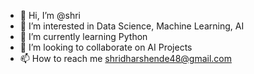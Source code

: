 - 👋 Hi, I’m @shri
- 👀 I’m interested in Data Science, Machine Learning, AI
- 🌱 I’m currently learning Python
- 💞️ I’m looking to collaborate on AI Projects
- 📫 How to reach me shridharshende48@gmail.com

<!---
shri48/shri48 is a ✨ special ✨ repository because its `README.md` (this file) appears on your GitHub profile.
You can click the Preview link to take a look at your changes.
--->
